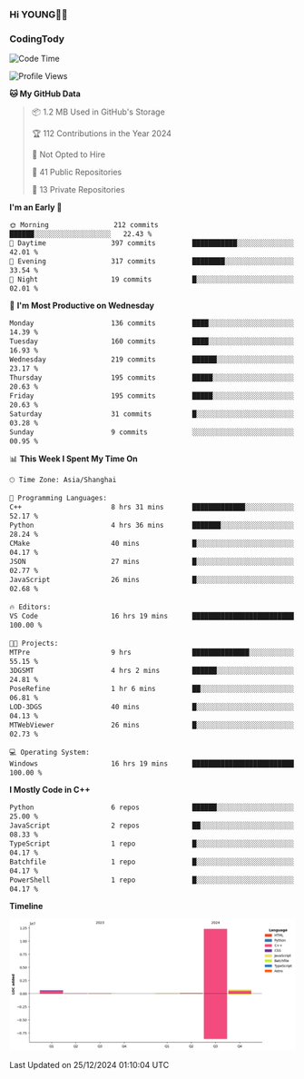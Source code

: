 <!--
**IHKYoung/IHKYoung** is a ✨ _special_ ✨ repository because its `README.md` (this file) appears on your GitHub profile.

Here are some ideas to get you started:

- 🔭 I’m currently working on ...
- 🌱 I’m currently learning ...
- 👯 I’m looking to collaborate on ...
- 🤔 I’m looking for help with ...
- 💬 Ask me about ...
- 📫 How to reach me: ...
- 😄 Pronouns: ...
- ⚡ Fun fact: ...
-->

### Hi YOUNG👋🏻


### CodingTody
<!--START_SECTION:waka-->
![Code Time](http://img.shields.io/badge/Code%20Time-567%20hrs%2022%20mins-blue)

![Profile Views](http://img.shields.io/badge/Profile%20Views-0-blue)

**🐱 My GitHub Data** 

> 📦 1.2 MB Used in GitHub's Storage 
 > 
> 🏆 112 Contributions in the Year 2024
 > 
> 🚫 Not Opted to Hire
 > 
> 📜 41 Public Repositories 
 > 
> 🔑 13 Private Repositories 
 > 
**I'm an Early 🐤** 

```text
🌞 Morning                212 commits         ██████░░░░░░░░░░░░░░░░░░░   22.43 % 
🌆 Daytime                397 commits         ███████████░░░░░░░░░░░░░░   42.01 % 
🌃 Evening                317 commits         ████████░░░░░░░░░░░░░░░░░   33.54 % 
🌙 Night                  19 commits          █░░░░░░░░░░░░░░░░░░░░░░░░   02.01 % 
```
📅 **I'm Most Productive on Wednesday** 

```text
Monday                   136 commits         ████░░░░░░░░░░░░░░░░░░░░░   14.39 % 
Tuesday                  160 commits         ████░░░░░░░░░░░░░░░░░░░░░   16.93 % 
Wednesday                219 commits         ██████░░░░░░░░░░░░░░░░░░░   23.17 % 
Thursday                 195 commits         █████░░░░░░░░░░░░░░░░░░░░   20.63 % 
Friday                   195 commits         █████░░░░░░░░░░░░░░░░░░░░   20.63 % 
Saturday                 31 commits          █░░░░░░░░░░░░░░░░░░░░░░░░   03.28 % 
Sunday                   9 commits           ░░░░░░░░░░░░░░░░░░░░░░░░░   00.95 % 
```


📊 **This Week I Spent My Time On** 

```text
🕑︎ Time Zone: Asia/Shanghai

💬 Programming Languages: 
C++                      8 hrs 31 mins       █████████████░░░░░░░░░░░░   52.17 % 
Python                   4 hrs 36 mins       ███████░░░░░░░░░░░░░░░░░░   28.24 % 
CMake                    40 mins             █░░░░░░░░░░░░░░░░░░░░░░░░   04.17 % 
JSON                     27 mins             █░░░░░░░░░░░░░░░░░░░░░░░░   02.77 % 
JavaScript               26 mins             █░░░░░░░░░░░░░░░░░░░░░░░░   02.68 % 

🔥 Editors: 
VS Code                  16 hrs 19 mins      █████████████████████████   100.00 % 

🐱‍💻 Projects: 
MTPre                    9 hrs               ██████████████░░░░░░░░░░░   55.15 % 
3DGSMT                   4 hrs 2 mins        ██████░░░░░░░░░░░░░░░░░░░   24.81 % 
PoseRefine               1 hr 6 mins         ██░░░░░░░░░░░░░░░░░░░░░░░   06.81 % 
LOD-3DGS                 40 mins             █░░░░░░░░░░░░░░░░░░░░░░░░   04.13 % 
MTWebViewer              26 mins             █░░░░░░░░░░░░░░░░░░░░░░░░   02.73 % 

💻 Operating System: 
Windows                  16 hrs 19 mins      █████████████████████████   100.00 % 
```

**I Mostly Code in C++** 

```text
Python                   6 repos             ██████░░░░░░░░░░░░░░░░░░░   25.00 % 
JavaScript               2 repos             ██░░░░░░░░░░░░░░░░░░░░░░░   08.33 % 
TypeScript               1 repo              █░░░░░░░░░░░░░░░░░░░░░░░░   04.17 % 
Batchfile                1 repo              █░░░░░░░░░░░░░░░░░░░░░░░░   04.17 % 
PowerShell               1 repo              █░░░░░░░░░░░░░░░░░░░░░░░░   04.17 % 
```



**Timeline**

![Lines of Code chart](https://raw.githubusercontent.com/IHKYoung/IHKYoung/baseline/assets/bar_graph.png)


 Last Updated on 25/12/2024 01:10:04 UTC
<!--END_SECTION:waka-->
